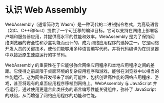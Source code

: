 # 认识 Web Assembly

WebAssembly（通常简称为 Wasm）是一种现代的二进制指令格式，为高级语言（如C、C++和Rust）提供了一个可迁移的编译目标。它可以支持在网络上部署客户端和服务器应用，并提供高水平的性能和效率。WebAssembly 是为了保持网络浏览器的安全性和沙盒功能而设计的，成为网络应用程序的选择之一。它是网络开发人员的关键技术，使他们能够用多种语言编写代码，并将代码编译为在浏览器中以接近原生速度运行的字节码。

WebAssembly 的重要性在于它能够弥合网络应用程序和本地应用程序之间的差距。它使得之前局限于桌面环境的复杂应用程序和游戏，能够在浏览器中以相当的性能运行。这为网络开发带来了新的可能性，包括创建高性能的网络应用程序、游戏，甚至将现有的桌面应用程序移植到网络上。WebAssembly 与 JavaScript 并行运行，通过使用更适合此类任务的语言编写性能关键组件，弥补了 JavaScript 的缺陷，从而增强了网络应用程序的功能和性能。
